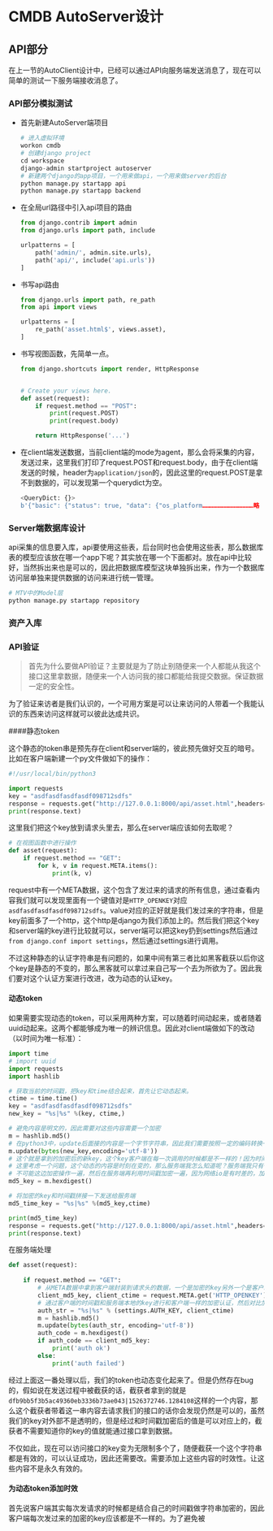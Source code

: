 # CMDB AutoServer设计

## API部分

在上一节的AutoClient设计中，已经可以通过API向服务端发送消息了，现在可以简单的测试一下服务端接收消息了。

### API部分模拟测试

- 首先新建AutoServer端项目

  ```python
  # 进入虚拟环境
  workon cmdb
  # 创建django project
  cd workspace
  django-admin startproject autoserver
  # 新建两个django的app项目，一个用来做api，一个用来做server的后台
  python manage.py startapp api
  python manage.py startapp backend
  ```

- 在全局url路径中引入api项目的路由

  ```python
  from django.contrib import admin
  from django.urls import path, include

  urlpatterns = [
      path('admin/', admin.site.urls),
      path('api/', include('api.urls'))
  ]
  ```

- 书写api路由

  ```python
  from django.urls import path, re_path
  from api import views

  urlpatterns = [
      re_path('asset.html$', views.asset),
  ]
  ```

- 书写视图函数，先简单一点。

  ```python
  from django.shortcuts import render, HttpResponse


  # Create your views here.
  def asset(request):
      if request.method == "POST":
          print(request.POST)
          print(request.body)

      return HttpResponse('...')

  ```

- 在client端发送数据，当前client端的mode为agent，那么会将采集的内容，发送过来，这里我们打印了request.POST和request.body，由于在client端发送的时候，header为`application/json`的，因此这里的request.POST是拿不到数据的，可以发现第一个querydict为空。

  ```python
  <QueryDict: {}>
  b'{"basic": {"status": true, "data": {"os_platform……………………………………略
  ```

### Server端数据库设计

api采集的信息要入库，api要使用这些表，后台同时也会使用这些表，那么数据库表的模型应该放在哪一个app下呢？其实放在哪一个下面都对。放在api中比较好，当然拆出来也是可以的，因此把数据库模型这块单独拆出来，作为一个数据库访问层单独来提供数据的访问来进行统一管理。

```python
# MTV中的Model层
python manage.py startapp repository
```

### 资产入库







### API验证

> 首先为什么要做API验证？主要就是为了防止别随便来一个人都能从我这个接口这里拿数据，随便来一个人访问我的接口都能给我提交数据。保证数据一定的安全性。

为了验证来访者是我们认识的，一个可用方案是可以让来访问的人带着一个我能认识的东西来访问这样就可以彼此达成共识。

####静态token

这个静态的token串是预先存在client和server端的，彼此预先做好交互的暗号。比如在客户端新建一个py文件做如下的操作：

```python
#!/usr/local/bin/python3

import requests
key = "asdfasdfasdfasdf098712sdfs"
response = requests.get("http://127.0.0.1:8000/api/asset.html",headers={'OpenKey':key})
print(response.text)
```

这里我们把这个key放到请求头里去，那么在server端应该如何去取呢？

```python
# 在视图函数中进行操作
def asset(request):
    if request.method == "GET":
        for k, v in request.META.items():
            print(k, v)
```

request中有一个META数据，这个包含了发过来的请求的所有信息，通过查看内容我们就可以发现里面有一个键值对是`HTTP_OPENKEY`对应`asdfasdfasdfasdf098712sdfs`。value对应的正好就是我们发过来的字符串，但是key前面多了一个http，这个http是django为我们添加上的。然后我们把这个key和server端的key进行比较就可以，server端可以把这key扔到settings然后通过`from django.conf import settings`，然后通过settings进行调用。

不过这种静态的认证字符串是有问题的，如果中间有第三者比如黑客截获以后你这个key是静态的不变的，那么黑客就可以拿过来自己写一个去为所欲为了。因此我们要对这个认证方案进行改进，改为动态的认证key。

#### 动态token

如果需要实现动态的token，可以采用两种方案，可以随着时间动起来，或者随着uuid动起来。这两个都能够成为唯一的辨识信息。因此对client端做如下的改动（以时间为唯一标准）：

```python
import time
# import uuid
import requests
import hashlib

# 获取当前的时间戳，把key和time结合起来，首先让它动态起来。
ctime = time.time()
key = "asdfasdfasdfasdf098712sdfs"
new_key = "%s|%s" %(key, ctime,)

# 避免内容是明文的，因此需要对这些内容需要一个加密
m = hashlib.md5()
# 在python3中，update后面接的内容是一个字节字符串，因此我们需要按照一定的编码转换一下
m.update(bytes(new_key,encoding='utf-8'))
# 这个就是拿到的加密后的新key，这个key客户端在每一次调用的时候都是不一样的！因为时间戳在变。
# 这里考虑一个问题，这个动态的内容是时刻在变的，那么服务端我怎么知道呢？服务端我只有一个key啊
# 不可能这边加密操作一遍，然后在服务端再利用时间戳加密一遍，因为网络io是有时差的，加密后的值必定是不一样的，因此这里我们要把这个当前加密的时间戳给服务端发送过去才可以。
md5_key = m.hexdigest()

# 将加密的key和时间戳拼接一下发送给服务端
md5_time_key = "%s|%s" %(md5_key,ctime)

print(md5_time_key)
response = requests.get("http://127.0.0.1:8000/api/asset.html",headers={'OpenKey':md5_time_key})
print(response.text)
```

在服务端处理

```python
def asset(request):
    
    if request.method == "GET":
        # 从META数据中拿到客户端封装到请求头的数据，一个是加密的key另外一个是客户端的时间戳
        client_md5_key, client_ctime = request.META.get('HTTP_OPENKEY').split('|')
        # 通过客户端的时间戳和服务端本地的key进行和客户端一样的加密认证，然后对比加密后值
        auth_str = "%s|%s" % (settings.AUTH_KEY, client_ctime)
        m = hashlib.md5()
        m.update(bytes(auth_str, encoding='utf-8'))
        auth_code = m.hexdigest()
        if auth_code == client_md5_key:
            print('auth ok')
        else:
            print('auth failed')
```

经过上面这一番处理以后，我们的token也动态变化起来了。但是仍然存在bug的，假如说在发送过程中被截获的话，截获者拿到的就是`dfb9bb5f3b5ac49360eb3336b73ae043|1526372746.1284108`这样的一个内容，那么这个截获者带着这一串内容去请求我们的接口的话你会发现仍然是可以的，虽然我们的key对外部不是透明的，但是经过和时间戳加密后的值是可以对应上的，截获者不需要知道你的key的值就能通过接口拿到数据。

不仅如此，现在可以访问接口的key变为无限制多个了，随便截获一个这个字符串都是有效的，可以认证成功，因此还需要改。需要添加上这些内容的时效性。让这些内容不是永久有效的。

#### 为动态token添加时效

首先说客户端其实每次发请求的时候都是结合自己的时间戳做字符串加密的，因此客户端每次发过来的加密的key应该都是不一样的。为了避免被